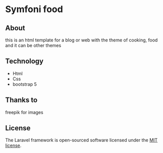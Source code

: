 # Symfoni food

## About

this is an html template for a blog or web with the theme of cooking, food and it can be other themes

## Technology

- Html
- Css
- bootstrap 5

## Thanks to

freepik for images

## License

The Laravel framework is open-sourced software licensed under the [MIT license](https://opensource.org/licenses/MIT).
